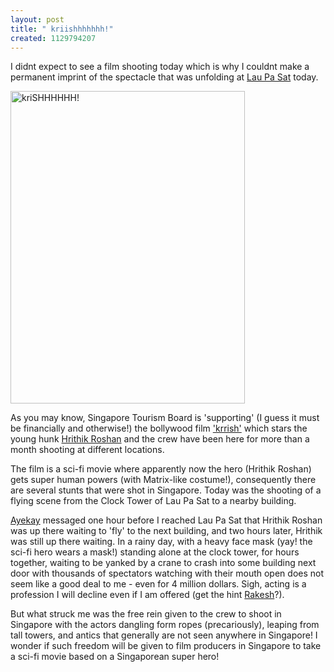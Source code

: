```yaml
--- 
layout: post
title: " kriishhhhhhh!"
created: 1129794207
---
```

I didnt expect to see a film shooting today which is why I couldnt make a permanent imprint of the spectacle that was unfolding at <a href="http://www.visitsingapore.com/publish/stbportal/en/home/what_to_see/landmarks_and_memorials/lau_pa_sat.html">Lau Pa Sat</a> today. 

<a href="http://www.flickr.com/photos/nimbupani/54037095/" title="Photo Sharing"><img src="http://static.flickr.com/31/54037095_ed26cb82c3.jpg" width="375" height="500" alt="kriSHHHHHH!" /></a>

As you may know, Singapore Tourism Board is 'supporting' (I guess it must be financially and otherwise!) the bollywood film <a href="http://www.imdb.com/title/tt0432637/">'krrish'</a> which stars the young hunk <a href="http://en.wikipedia.org/wiki/Hrithik_Roshan">Hrithik Roshan</a> and the crew have been here for more than a month shooting at different locations. 

The film is a sci-fi movie where apparently now the hero (Hrithik Roshan) gets super human powers (with Matrix-like costume!), consequently there are several stunts that were shot in Singapore. Today was the shooting of a flying scene from the Clock Tower of Lau Pa Sat to a nearby building.

<a href="http://ultimatenigma.blogspot.com/">Ayekay</a> messaged one hour before I reached Lau Pa Sat that Hrithik Roshan was up there waiting to 'fly' to the next building, and two hours later, Hrithik was still up there waiting. In a rainy day, with a heavy face mask (yay! the sci-fi hero wears a mask!) standing alone at the clock tower, for hours together,  waiting to be yanked by a crane to crash into some building next door with thousands of spectators watching with their mouth open does not seem like a good deal to me - even for 4 million dollars. Sigh, acting is a profession I will decline even if I am offered (get the hint <a href="http://en.wikipedia.org/wiki/Rakesh_Roshan">Rakesh</a>?).

But what struck me was the free rein given to the crew to shoot in Singapore with the actors dangling form ropes (precariously), leaping from tall towers, and antics that generally are not seen anywhere in Singapore! I wonder if such freedom will be given to film producers in Singapore to take a sci-fi movie based on a Singaporean super hero!  
